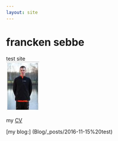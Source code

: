 ```yaml
---
layout: site
---
```

# francken sebbe
test site  
![picture](Images/SEBBE_SMALL.jpg)

my [CV](CV)

[my blog:] (Blog/_posts/2016-11-15%20test)
